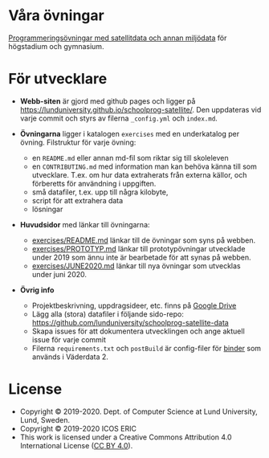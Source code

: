 # Våra övningar
[Programmeringsövningar med satellitdata och annan miljödata](https://lunduniversity.github.io/schoolprog-satellite/) för högstadium och gymnasium.

# För utvecklare

* **Webb-siten** är gjord med github pages och ligger på https://lunduniversity.github.io/schoolprog-satellite/. Den uppdateras vid varje commit och styrs av filerna `_config.yml` och `index.md`.

* **Övningarna** ligger i katalogen `exercises` med en underkatalog per övning. Filstruktur för varje övning:
    * en `README.md` eller annan md-fil som riktar sig till skoleleven
    * en `CONTRIBUTING.md` med information man kan behöva känna till som utvecklare. T.ex. om hur data extraherats från externa källor, och förberetts för användning i uppgiften.
    * små datafiler, t.ex. upp till några kilobyte,
    * script för att extrahera data
    * lösningar

* **Huvudsidor** med länkar till övningarna:
    * [exercises/README.md](exercises/README.md) länkar till de övningar som syns på webben.
    * [exercises/PROTOTYP.md](exercises/PROTOTYP.md) länkar till prototypövningar utvecklade under 2019 som ännu inte är bearbetade för att synas på webben.
    * [exercises/JUNE2020.md](exercises/JUNE2020.md) länkar till nya övningar som utvecklas under juni 2020.

* **Övrig info**
    * Projektbeskrivning, uppdragsideer, etc. finns på [Google Drive](https://drive.google.com/drive/folders/1svwmHStMxmkm5pGE-U4PO6GWMpGCyXYH)
    * Lägg alla (stora) datafiler i följande sido-repo: https://github.com/lunduniversity/schoolprog-satellite-data
    * Skapa issues för att dokumentera utvecklingen och ange aktuell issue för varje commit
    * Filerna `requirements.txt` och `postBuild` är config-filer för [binder](https://gke.mybinder.org/) som används i Väderdata 2.

# License
* Copyright &copy; 2019-2020. Dept. of Computer Science at Lund University, Lund, Sweden.
* Copyright © 2019-2020 ICOS ERIC
* This work is licensed under a
Creative Commons Attribution 4.0 International License ([CC BY 4.0](http://creativecommons.org/licenses/by/4.0/)).
